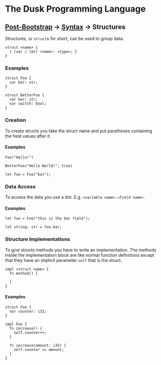 # The Dusk Programming Language

## [Post-Bootstrap](../README.md) -> [Syntax](README.md) -> Structures

Structures, or `struct`s for short, can be used to group data.

```
struct <name> {
  { (var / let) <name>: <type>; }
}
```

### Examples

```
struct Foo {
  var bar: str;
}

struct BetterFoo {
  var bar: str;
  var switch: bool;
}
```

### Creation

To create structs you take the struct name and put paratheses containing the
field values after it.

#### Examples

```
Foo("Hello!")

BetterFoo("Hello World!", true)

let foo = Foo("bar");
```

### Data Access

To access the data you use a dot. E.g. ``<variable name>.<field name>``.

#### Examples

```
let foo = Foo("this is the bar field");

let string: str = foo.bar;
```

### Structure Implementations

To give structs methods you have to write an implementation. The methods inside the implementation block are like normal function definitions except that they have an implicit parameter ``self`` that is the struct.

```
impl <struct name> {
  fn method() {

  }
}

```

#### Examples

```
struct Foo {
  var counter: i32;
}

impl Foo {
  fn increase() {
    self.counter++;
  }

  fn increase(amount: i32) {
    self.counter += amount;
  }
}
```
